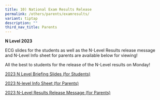 ```yaml
---
title: 10) National Exam Results Release
permalink: /others/parents/examresults/
variant: tiptap
description: ""
third_nav_title: Parents
---
```

<p><strong>N Level 2023 </strong></p><p>ECG slides for the students as well as the N-Level Results release message and N-Level Info sheet for parents are available below for viewing!&nbsp;</p><p>All the best to students for the release of the N-Level results on Monday!</p><p></p><p><a href="/files/Students_Briefing_Slides_2024_N_Level.pdf" rel="noopener noreferrer nofollow" target="_blank">2023 N Level Briefing Slides (for Students)</a></p><p><a href="/files/2023_N_Level_Info_Sheet_for_Parents.pdf" rel="noopener noreferrer nofollow" target="_blank">2023 N-level Info Sheet (for Parents)</a></p><p><a href="/files/2023_N_Level_Results_Release_Message_for_Parents.pdf" rel="noopener noreferrer nofollow" target="_blank">2023 N-Level Results Release Message (for Parents)</a></p><p></p>